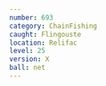 ```yaml
---
number: 693
category: ChainFishing
caught: Flingouste
location: Relifac
level: 25
version: X
ball: net
---
```

